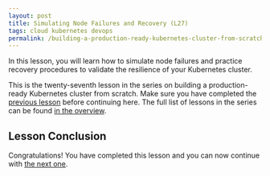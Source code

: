 ```yaml
---
layout: post
title: Simulating Node Failures and Recovery (L27)
tags: cloud kubernetes devops
permalink: /building-a-production-ready-kubernetes-cluster-from-scratch/lesson-27
---
```


In this lesson, you will learn how to simulate node failures and practice
recovery procedures to validate the resilience of your Kubernetes cluster.

This is the twenty-seventh lesson in the series on building a production-ready
Kubernetes cluster from scratch. Make sure you have completed the
[previous lesson](/building-a-production-ready-kubernetes-cluster-from-scratch/lesson-26)
before continuing here. The full list of lessons in the series can be found
[in the overview](/building-a-production-ready-kubernetes-cluster-from-scratch).

## Lesson Conclusion

<!-- TODO -->

Congratulations! You have completed this lesson and you can now continue with
[the next one](/building-a-production-ready-kubernetes-cluster-from-scratch/lesson-28).
